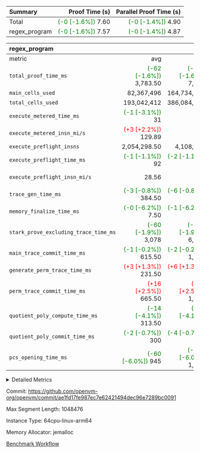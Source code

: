 | Summary | Proof Time (s) | Parallel Proof Time (s) |
|:---|---:|---:|
| Total | <span style='color: green'>(-0 [-1.6%])</span> 7.60 | <span style='color: green'>(-0 [-1.4%])</span> 4.90 |
| regex_program | <span style='color: green'>(-0 [-1.6%])</span> 7.57 | <span style='color: green'>(-0 [-1.4%])</span> 4.87 |


| regex_program |||||
|:---|---:|---:|---:|---:|
|metric|avg|sum|max|min|
| `total_proof_time_ms ` | <span style='color: green'>(-62 [-1.6%])</span> 3,783.50 | <span style='color: green'>(-124 [-1.6%])</span> 7,567 | <span style='color: green'>(-68 [-1.4%])</span> 4,874 | <span style='color: green'>(-56 [-2.0%])</span> 2,693 |
| `main_cells_used     ` |  82,367,496 |  164,734,992 |  91,281,687 |  73,453,305 |
| `total_cells_used    ` |  193,042,412 |  386,084,824 |  211,758,557 |  174,326,267 |
| `execute_metered_time_ms` | <span style='color: green'>(-1 [-3.1%])</span> 31 | -          | -          | -          |
| `execute_metered_insn_mi/s` | <span style='color: red'>(+3 [+2.2%])</span> 129.89 | -          | <span style='color: red'>(+3 [+2.2%])</span> 129.89 | <span style='color: red'>(+3 [+2.2%])</span> 129.89 |
| `execute_preflight_insns` |  2,054,298.50 |  4,108,597 |  2,211,000 |  1,897,597 |
| `execute_preflight_time_ms` | <span style='color: green'>(-1 [-1.1%])</span> 92 | <span style='color: green'>(-2 [-1.1%])</span> 184 | <span style='color: green'>(-2 [-2.0%])</span> 100 |  84 |
| `execute_preflight_insn_mi/s` |  28.56 | -          |  30.98 | <span style='color: green'>(-0 [-0.2%])</span> 26.15 |
| `trace_gen_time_ms   ` | <span style='color: green'>(-3 [-0.8%])</span> 384.50 | <span style='color: green'>(-6 [-0.8%])</span> 769 | <span style='color: green'>(-5 [-1.0%])</span> 492 | <span style='color: green'>(-1 [-0.4%])</span> 277 |
| `memory_finalize_time_ms` | <span style='color: green'>(-0 [-6.2%])</span> 7.50 | <span style='color: green'>(-1 [-6.2%])</span> 15 | <span style='color: green'>(-1 [-7.1%])</span> 13 |  2 |
| `stark_prove_excluding_trace_time_ms` | <span style='color: green'>(-60 [-1.9%])</span> 3,078 | <span style='color: green'>(-119 [-1.9%])</span> 6,156 | <span style='color: green'>(-66 [-1.6%])</span> 4,038 | <span style='color: green'>(-53 [-2.4%])</span> 2,118 |
| `main_trace_commit_time_ms` | <span style='color: green'>(-1 [-0.2%])</span> 615.50 | <span style='color: green'>(-2 [-0.2%])</span> 1,231 | <span style='color: green'>(-5 [-0.6%])</span> 840 | <span style='color: red'>(+3 [+0.8%])</span> 391 |
| `generate_perm_trace_time_ms` | <span style='color: red'>(+3 [+1.3%])</span> 231.50 | <span style='color: red'>(+6 [+1.3%])</span> 463 |  308 | <span style='color: red'>(+6 [+4.0%])</span> 155 |
| `perm_trace_commit_time_ms` | <span style='color: red'>(+16 [+2.5%])</span> 665.50 | <span style='color: red'>(+33 [+2.5%])</span> 1,331 | <span style='color: red'>(+36 [+4.2%])</span> 884 | <span style='color: green'>(-3 [-0.7%])</span> 447 |
| `quotient_poly_compute_time_ms` | <span style='color: green'>(-14 [-4.1%])</span> 313.50 | <span style='color: green'>(-27 [-4.1%])</span> 627 | <span style='color: green'>(-23 [-5.1%])</span> 425 | <span style='color: green'>(-4 [-1.9%])</span> 202 |
| `quotient_poly_commit_time_ms` | <span style='color: green'>(-2 [-0.7%])</span> 300 | <span style='color: green'>(-4 [-0.7%])</span> 600 | <span style='color: green'>(-2 [-0.5%])</span> 395 | <span style='color: green'>(-2 [-1.0%])</span> 205 |
| `pcs_opening_time_ms ` | <span style='color: green'>(-60 [-6.0%])</span> 945 | <span style='color: green'>(-120 [-6.0%])</span> 1,890 | <span style='color: green'>(-69 [-5.5%])</span> 1,181 | <span style='color: green'>(-51 [-6.7%])</span> 709 |



<details>
<summary>Detailed Metrics</summary>

|  | vm.create_initial_state_time_ms | memory_to_vec_partition_time_ms | keygen_time_ms | app proof_time_ms |
| --- | --- | --- | --- |
|  | 1 | 22 | 514 | 7,656 | 

| group | vm.reset_state_time_ms | prove_segment_time_ms | memory_to_vec_partition_time_ms | fri.log_blowup | execute_metered_time_ms | execute_metered_insns | execute_metered_insn_mi/s | compute_user_public_values_proof_time_ms |
| --- | --- | --- | --- | --- | --- | --- | --- | --- |
| regex_program | 1 | 2,693 | 6 | 1 | 31 | 4,108,597 | 129.89 | 45 | 

| group | air_name | quotient_deg | interactions | constraints |
| --- | --- | --- | --- | --- |
| regex_program | AccessAdapterAir<16> | 2 | 5 | 12 | 
| regex_program | AccessAdapterAir<2> | 2 | 5 | 12 | 
| regex_program | AccessAdapterAir<32> | 2 | 5 | 12 | 
| regex_program | AccessAdapterAir<4> | 2 | 5 | 12 | 
| regex_program | AccessAdapterAir<8> | 2 | 5 | 12 | 
| regex_program | BitwiseOperationLookupAir<8> | 2 | 2 | 4 | 
| regex_program | KeccakVmAir | 2 | 321 | 4,513 | 
| regex_program | MemoryMerkleAir<8> | 2 | 4 | 39 | 
| regex_program | PersistentBoundaryAir<8> | 2 | 3 | 7 | 
| regex_program | PhantomAir | 2 | 3 | 5 | 
| regex_program | Poseidon2PeripheryAir<BabyBearParameters>, 1> | 2 | 1 | 286 | 
| regex_program | ProgramAir | 1 | 1 | 4 | 
| regex_program | RangeTupleCheckerAir<2> | 1 | 1 | 4 | 
| regex_program | Rv32HintStoreAir | 2 | 18 | 28 | 
| regex_program | VariableRangeCheckerAir | 1 | 1 | 4 | 
| regex_program | VmAirWrapper<Rv32BaseAluAdapterAir, BaseAluCoreAir<4, 8> | 2 | 20 | 37 | 
| regex_program | VmAirWrapper<Rv32BaseAluAdapterAir, LessThanCoreAir<4, 8> | 2 | 18 | 40 | 
| regex_program | VmAirWrapper<Rv32BaseAluAdapterAir, ShiftCoreAir<4, 8> | 2 | 24 | 91 | 
| regex_program | VmAirWrapper<Rv32BranchAdapterAir, BranchEqualCoreAir<4> | 2 | 11 | 20 | 
| regex_program | VmAirWrapper<Rv32BranchAdapterAir, BranchLessThanCoreAir<4, 8> | 2 | 13 | 35 | 
| regex_program | VmAirWrapper<Rv32CondRdWriteAdapterAir, Rv32JalLuiCoreAir> | 2 | 10 | 18 | 
| regex_program | VmAirWrapper<Rv32JalrAdapterAir, Rv32JalrCoreAir> | 2 | 16 | 20 | 
| regex_program | VmAirWrapper<Rv32LoadStoreAdapterAir, LoadSignExtendCoreAir<4, 8> | 2 | 18 | 33 | 
| regex_program | VmAirWrapper<Rv32LoadStoreAdapterAir, LoadStoreCoreAir<4> | 2 | 17 | 40 | 
| regex_program | VmAirWrapper<Rv32MultAdapterAir, DivRemCoreAir<4, 8> | 2 | 25 | 84 | 
| regex_program | VmAirWrapper<Rv32MultAdapterAir, MulHCoreAir<4, 8> | 2 | 24 | 31 | 
| regex_program | VmAirWrapper<Rv32MultAdapterAir, MultiplicationCoreAir<4, 8> | 2 | 19 | 19 | 
| regex_program | VmAirWrapper<Rv32RdWriteAdapterAir, Rv32AuipcCoreAir> | 2 | 12 | 14 | 
| regex_program | VmConnectorAir | 2 | 5 | 11 | 

| group | air_name | segment | rows | prep_cols | perm_cols | main_cols | cells |
| --- | --- | --- | --- | --- | --- | --- | --- |
| regex_program | AccessAdapterAir<8> | 0 | 131,072 |  | 16 | 17 | 4,325,376 | 
| regex_program | AccessAdapterAir<8> | 1 | 2,048 |  | 16 | 17 | 67,584 | 
| regex_program | BitwiseOperationLookupAir<8> | 0 | 65,536 | 3 | 8 | 2 | 655,360 | 
| regex_program | BitwiseOperationLookupAir<8> | 1 | 65,536 | 3 | 8 | 2 | 655,360 | 
| regex_program | KeccakVmAir | 1 | 32 |  | 1,056 | 3,163 | 135,008 | 
| regex_program | MemoryMerkleAir<8> | 0 | 131,072 |  | 16 | 32 | 6,291,456 | 
| regex_program | MemoryMerkleAir<8> | 1 | 4,096 |  | 16 | 32 | 196,608 | 
| regex_program | PersistentBoundaryAir<8> | 0 | 131,072 |  | 12 | 20 | 4,194,304 | 
| regex_program | PersistentBoundaryAir<8> | 1 | 2,048 |  | 12 | 20 | 65,536 | 
| regex_program | PhantomAir | 0 | 1 |  | 12 | 6 | 18 | 
| regex_program | Poseidon2PeripheryAir<BabyBearParameters>, 1> | 0 | 16,384 |  | 8 | 300 | 5,046,272 | 
| regex_program | Poseidon2PeripheryAir<BabyBearParameters>, 1> | 1 | 2,048 |  | 8 | 300 | 630,784 | 
| regex_program | ProgramAir | 0 | 131,072 |  | 8 | 10 | 2,359,296 | 
| regex_program | ProgramAir | 1 | 131,072 |  | 8 | 10 | 2,359,296 | 
| regex_program | RangeTupleCheckerAir<2> | 0 | 524,288 | 2 | 8 | 1 | 4,718,592 | 
| regex_program | RangeTupleCheckerAir<2> | 1 | 524,288 | 2 | 8 | 1 | 4,718,592 | 
| regex_program | Rv32HintStoreAir | 0 | 16,384 |  | 44 | 32 | 1,245,184 | 
| regex_program | VariableRangeCheckerAir | 0 | 262,144 | 2 | 8 | 1 | 2,359,296 | 
| regex_program | VariableRangeCheckerAir | 1 | 262,144 | 2 | 8 | 1 | 2,359,296 | 
| regex_program | VmAirWrapper<Rv32BaseAluAdapterAir, BaseAluCoreAir<4, 8> | 0 | 1,048,576 |  | 52 | 36 | 92,274,688 | 
| regex_program | VmAirWrapper<Rv32BaseAluAdapterAir, BaseAluCoreAir<4, 8> | 1 | 524,288 |  | 52 | 36 | 46,137,344 | 
| regex_program | VmAirWrapper<Rv32BaseAluAdapterAir, LessThanCoreAir<4, 8> | 0 | 32,768 |  | 40 | 37 | 2,523,136 | 
| regex_program | VmAirWrapper<Rv32BaseAluAdapterAir, LessThanCoreAir<4, 8> | 1 | 16,384 |  | 40 | 37 | 1,261,568 | 
| regex_program | VmAirWrapper<Rv32BaseAluAdapterAir, ShiftCoreAir<4, 8> | 0 | 131,072 |  | 52 | 53 | 13,762,560 | 
| regex_program | VmAirWrapper<Rv32BaseAluAdapterAir, ShiftCoreAir<4, 8> | 1 | 131,072 |  | 52 | 53 | 13,762,560 | 
| regex_program | VmAirWrapper<Rv32BranchAdapterAir, BranchEqualCoreAir<4> | 0 | 262,144 |  | 28 | 26 | 14,155,776 | 
| regex_program | VmAirWrapper<Rv32BranchAdapterAir, BranchEqualCoreAir<4> | 1 | 131,072 |  | 28 | 26 | 7,077,888 | 
| regex_program | VmAirWrapper<Rv32BranchAdapterAir, BranchLessThanCoreAir<4, 8> | 0 | 131,072 |  | 32 | 32 | 8,388,608 | 
| regex_program | VmAirWrapper<Rv32BranchAdapterAir, BranchLessThanCoreAir<4, 8> | 1 | 131,072 |  | 32 | 32 | 8,388,608 | 
| regex_program | VmAirWrapper<Rv32CondRdWriteAdapterAir, Rv32JalLuiCoreAir> | 0 | 65,536 |  | 28 | 18 | 3,014,656 | 
| regex_program | VmAirWrapper<Rv32CondRdWriteAdapterAir, Rv32JalLuiCoreAir> | 1 | 65,536 |  | 28 | 18 | 3,014,656 | 
| regex_program | VmAirWrapper<Rv32JalrAdapterAir, Rv32JalrCoreAir> | 0 | 131,072 |  | 36 | 28 | 8,388,608 | 
| regex_program | VmAirWrapper<Rv32JalrAdapterAir, Rv32JalrCoreAir> | 1 | 65,536 |  | 36 | 28 | 4,194,304 | 
| regex_program | VmAirWrapper<Rv32LoadStoreAdapterAir, LoadSignExtendCoreAir<4, 8> | 0 | 1,024 |  | 52 | 36 | 90,112 | 
| regex_program | VmAirWrapper<Rv32LoadStoreAdapterAir, LoadSignExtendCoreAir<4, 8> | 1 | 32 |  | 52 | 36 | 2,816 | 
| regex_program | VmAirWrapper<Rv32LoadStoreAdapterAir, LoadStoreCoreAir<4> | 0 | 2,097,152 |  | 52 | 41 | 195,035,136 | 
| regex_program | VmAirWrapper<Rv32LoadStoreAdapterAir, LoadStoreCoreAir<4> | 1 | 1,048,576 |  | 52 | 41 | 97,517,568 | 
| regex_program | VmAirWrapper<Rv32MultAdapterAir, DivRemCoreAir<4, 8> | 0 | 256 |  | 72 | 59 | 33,536 | 
| regex_program | VmAirWrapper<Rv32MultAdapterAir, MulHCoreAir<4, 8> | 0 | 256 |  | 72 | 39 | 28,416 | 
| regex_program | VmAirWrapper<Rv32MultAdapterAir, MultiplicationCoreAir<4, 8> | 0 | 32,768 |  | 52 | 31 | 2,719,744 | 
| regex_program | VmAirWrapper<Rv32MultAdapterAir, MultiplicationCoreAir<4, 8> | 1 | 32,768 |  | 52 | 31 | 2,719,744 | 
| regex_program | VmAirWrapper<Rv32RdWriteAdapterAir, Rv32AuipcCoreAir> | 0 | 32,768 |  | 28 | 20 | 1,572,864 | 
| regex_program | VmAirWrapper<Rv32RdWriteAdapterAir, Rv32AuipcCoreAir> | 1 | 32,768 |  | 28 | 20 | 1,572,864 | 
| regex_program | VmConnectorAir | 0 | 2 | 1 | 16 | 5 | 42 | 
| regex_program | VmConnectorAir | 1 | 2 | 1 | 16 | 5 | 42 | 

| group | segment | trace_gen_time_ms | total_proof_time_ms | total_cells_used | total_cells | system_trace_gen_time_ms | stark_prove_excluding_trace_time_ms | single_trace_gen_time_ms | quotient_poly_compute_time_ms | quotient_poly_commit_time_ms | perm_trace_commit_time_ms | pcs_opening_time_ms | memory_to_vec_partition_time_ms | memory_finalize_time_ms | main_trace_commit_time_ms | main_cells_used | generate_perm_trace_time_ms | execute_preflight_time_ms | execute_preflight_insns | execute_preflight_insn_mi/s |
| --- | --- | --- | --- | --- | --- | --- | --- | --- | --- | --- | --- | --- | --- | --- | --- | --- | --- | --- | --- | --- |
| regex_program | 0 | 492 | 4,874 | 211,758,557 | 373,183,036 | 492 | 4,038 | 0 | 425 | 395 | 884 | 1,181 | 7 | 13 | 840 | 91,281,687 | 308 | 100 | 2,211,000 | 26.15 | 
| regex_program | 1 | 277 | 2,693 | 174,326,267 | 196,838,026 | 277 | 2,118 | 51 | 202 | 205 | 447 | 709 | 6 | 2 | 391 | 73,453,305 | 155 | 84 | 1,897,597 | 30.98 | 

| group | segment | trace_height_constraint | weighted_sum | threshold |
| --- | --- | --- | --- | --- |
| regex_program | 0 | 0 | 7,965,702 | 2,013,265,921 | 
| regex_program | 0 | 1 | 22,979,584 | 2,013,265,921 | 
| regex_program | 0 | 2 | 3,982,851 | 2,013,265,921 | 
| regex_program | 0 | 3 | 28,094,468 | 2,013,265,921 | 
| regex_program | 0 | 4 | 524,288 | 2,013,265,921 | 
| regex_program | 0 | 5 | 262,144 | 2,013,265,921 | 
| regex_program | 0 | 6 | 6,669,056 | 2,013,265,921 | 
| regex_program | 0 | 7 | 135,168 | 2,013,265,921 | 
| regex_program | 0 | 8 | 71,678,221 | 2,013,265,921 | 
| regex_program | 1 | 0 | 4,358,276 | 2,013,265,921 | 
| regex_program | 1 | 1 | 12,037,120 | 2,013,265,921 | 
| regex_program | 1 | 2 | 2,179,138 | 2,013,265,921 | 
| regex_program | 1 | 3 | 15,047,780 | 2,013,265,921 | 
| regex_program | 1 | 4 | 14,336 | 2,013,265,921 | 
| regex_program | 1 | 5 | 6,144 | 2,013,265,921 | 
| regex_program | 1 | 6 | 3,887,424 | 2,013,265,921 | 
| regex_program | 1 | 7 | 131,072 | 2,013,265,921 | 
| regex_program | 1 | 8 | 38,711,914 | 2,013,265,921 | 

</details>


Commit: https://github.com/openvm-org/openvm/commit/ae1fd17fe987ec7e62421494dec96e7289bc0091

Max Segment Length: 1048476

Instance Type: 64cpu-linux-arm64

Memory Allocator: jemalloc

[Benchmark Workflow](https://github.com/openvm-org/openvm/actions/runs/17074113654)
